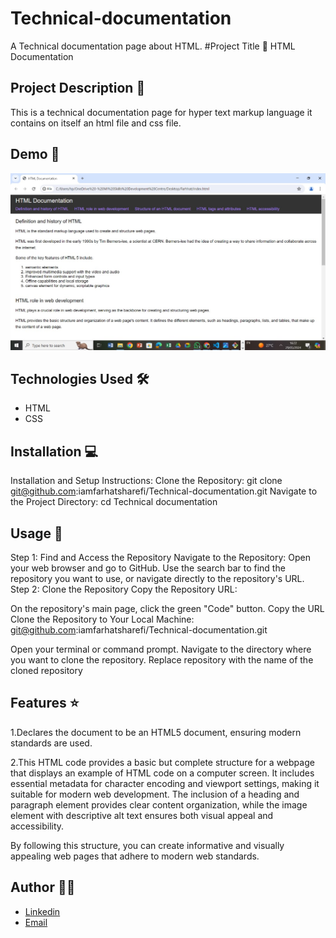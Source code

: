 # Technical-documentation
A Technical documentation page about HTML.
 #Project Title 🚀
HTML Documentation

## Project Description 📝

This is a technical documentation page for hyper text markup language it contains on itself an html file and css file.

## Demo 📸

![Screenshot](./WhatsApp%20Image%202024-05-29%20at%2004.56.43_de89eb72.jpg)


## Technologies Used 🛠️


- HTML
- CSS

## Installation 💻
Installation and Setup Instructions:
Clone the Repository:
git clone git@github.com:iamfarhatsharefi/Technical-documentation.git
Navigate to the Project Directory:
cd Technical documentation

## Usage 🎯

Step 1: Find and Access the Repository
Navigate to the Repository:
Open your web browser and go to GitHub.
Use the search bar to find the repository you want to use, or navigate directly to the repository's URL.
Step 2: Clone the Repository
Copy the Repository URL:

On the repository's main page, click the green "Code" button.
Copy the URL 
Clone the Repository to Your Local Machine:
git@github.com:iamfarhatsharefi/Technical-documentation.git

Open your terminal or command prompt.
Navigate to the directory where you want to clone the repository.
Replace repository with the name of the cloned repository

## Features ⭐
1.Declares the document to be an HTML5 document, ensuring modern standards are used.

2.This HTML code provides a basic but complete structure for a webpage that displays an example of HTML code on a computer screen. It includes essential metadata for character encoding and viewport settings, making it suitable for modern web development. The inclusion of a heading and paragraph element provides clear content organization, while the image element with descriptive alt text ensures both visual appeal and accessibility.

By following this structure, you can create informative and visually appealing web pages that adhere to modern web standards.

## Author 👩‍💻
- [Linkedin](https://www.linkedin.com/in/farhat-sharefi-13a101309?utm_source=share&utm_campaign=share_via&utm_content=profile&utm_medium=android_app)
- [Email](sharefifarhat@gmail.com)